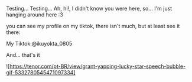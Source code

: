 Testing... Testing... Ah, hi!, I didn't know you were here, so... I'm just hanging around here :3

you can see my profile on my tiktok, there isn't much, but at least see it there:

My Tiktok:@ikuyokta_0805

And... that's it

![https://tenor.com/pt-BR/view/grant-yapping-lucky-star-speech-bubble-gif-5332780545471097334]
